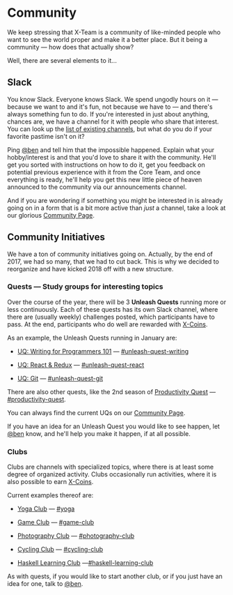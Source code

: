 # Community

We keep stressing that X-Team is a community of like-minded people who want to see the world proper and make it a better place. But it being a community — how does that actually show?

Well, there are several elements to it...

## Slack

You know Slack. Everyone knows Slack. We spend ungodly hours on it — because we want to and it's fun, not because we have to — and there's always something fun to do. If you're interested in just about anything, chances are, we have a channel for it with people who share that interest. You can look up the [list of existing channels]([@ben](https://x-team.slack.com/messages/D23Q0MCQ6)), but what do you do if your favorite pastime isn't on it?

Ping [@ben](https://x-team.slack.com/messages/D23Q0MCQ6) and tell him that the impossible happened. Explain what your hobby/interest is and that you'd love to share it with the community. He'll get you sorted with instructions on how to do it, get you feedback on potential previous experience with it from the Core Team, and once everything is ready, he'll help you get this new little piece of heaven announced to the community via our announcements channel.

And if you are wondering if something you might be interested in is already going on in a form that is a bit more active than *just* a channel, take a look at our glorious [Community Page](http://community.x-team.com/).

## Community Initiatives

We have a ton of community initiatives going on. Actually, by the end of 2017, we had so many, that we had to cut back. This is why we decided to reorganize and have kicked 2018 off with a new structure.

### Quests — Study groups for interesting topics

Over the course of the year, there will be 3 **Unleash Quests** running more or less continuously. Each of these quests has its own Slack channel, where there are (usually weekly) challenges posted, which participants have to pass. At the end, participants who do well are rewarded with [X-Coins](technicalities.md#XTC).

As an example, the Unleash Quests running in January are:

* [UQ: Writing for Programmers 101](http://community.x-team.com/uq-writing/) — [\#unleash-quest-writing](https://x-team.slack.com/messages/C8PSERD0A)

* [UQ: React & Redux](http://community.x-team.com/uq-react/) — [\#unleash-quest-react](https://x-team.slack.com/messages/C8HV0T458)

* [UQ: Git](http://community.x-team.com/uq-git/) — [\#unleash-quest-git](https://x-team.slack.com/messages/C8RASKU7J)

There are also other quests, like the 2nd season of [Productivity Quest](http://community.x-team.com/productivity) — [\#productivity-quest](https://x-team.slack.com/messages/C789928SY).

You can always find the current UQs on our [Community Page](http://community.x-team.com/).

If you have an idea for an Unleash Quest you would like to see happen, let [@ben](https://x-team.slack.com/messages/D23Q0MCQ6) know, and he'll help you make it happen, if at all possible.

### Clubs

Clubs are channels with specialized topics, where there is at least some degree of organized activity. Clubs occasionally run activities, where it is also possible to earn [X-Coins](technicalities.md#XTC).

Current examples thereof are:

* [Yoga Club](http://community.x-team.com/yoga) — [\#yoga](https://x-team.slack.com/messages/C76CK2VU2)

* [Game Club](http://community.x-team.com/games) — [\#game-club](https://x-team.slack.com/messages/C3WV9FYGJ)

* [Photography Club](http://community.x-team.com/photography) — [\#photography-club](https://x-team.slack.com/messages/C79JCSBPH)

* [Cycling Club](http://community.x-team.com/cycling) — [\#cycling-club](https://x-team.slack.com/messages/C740KNBPA)

* [Haskell Learning Club](http://community.x-team.com/clubs/#haskell-learning-club) —[\#haskell-learning-club](https://x-team.slack.com/messages/C8T6XRZRV)

As with quests, if you would like to start another club, or if you just have an idea for one, talk to [@ben](https://x-team.slack.com/messages/D23Q0MCQ6).

